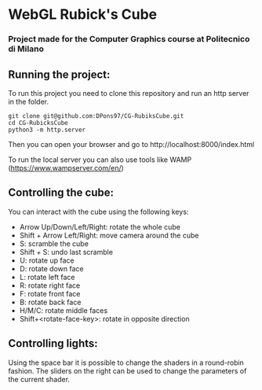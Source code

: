 # WebGL Rubick's Cube
### Project made for the Computer Graphics course at Politecnico di Milano

## Running the project: 
To run this project you need to clone this repository and run an http server in the folder. 

    git clone git@github.com:DPons97/CG-RubiksCube.git
    cd CG-RubicksCube
    python3 -m http.server
   
Then you can open your browser and go to http://localhost:8000/index.html

To run the local server you can also use tools like WAMP (https://www.wampserver.com/en/)
## Controlling the cube:
You can interact with the cube using the following keys:

 - Arrow Up/Down/Left/Right: rotate the whole cube
 - Shift + Arrow Left/Right: move camera around the cube
 - S: scramble the cube
- Shift + S: undo last scramble
- U: rotate up face
- D: rotate down face
- L: rotate left face
- R: rotate right face
- F: rotate front face
- B: rotate back face
- H/M/C: rotate middle faces
- Shift+\<rotate-face-key>: rotate in opposite direction

## Controlling lights:
Using the space bar it is possible to change the shaders in a round-robin fashion. The sliders on the right can be used to change the parameters of the current shader.
